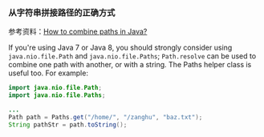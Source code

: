 ### 从字符串拼接路径的正确方式

参考资料：[How to combine paths in Java?](https://stackoverflow.com/questions/412380/how-to-combine-paths-in-java)


If you're using Java 7 or Java 8, you should strongly consider using `java.nio.file.Path` and `java.nio.file.Paths`; `Path.resolve` can be used to combine one path with another, or with a string. The Paths helper class is useful too. For example:

```java
import java.nio.file.Path;
import java.nio.file.Paths;

...
Path path = Paths.get("/home/", "/zanghu", "baz.txt");
String pathStr = path.toString();
```

